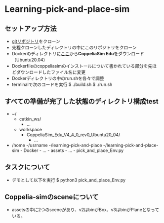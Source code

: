 # Learning-pick-and-place-sim
## セットアップ方法
- [gitリポジトリ](https://github.com/dti-research/learning-pick-and-place)をクローン
- 先程クローンしたディレクトリの中にこのリポジトリをクローン
- Dockerのディレクトリに[ここ](https://www.coppeliarobotics.com/downloads)から**CoppeliaSim Edu**をダウンロード（Ubuntu20.04）
- Dockerfileのcoppeliasimのインストールについて書かれている部分を先ほどダウンロードしたファイル名に変更
- Dockerディレクトリの中のrun.shを各々で調整
- terminalで次のコードを実行
$ ./build.sh
$ ./run.sh

## すべての準備が完了した状態のディレクトリ構成test
- ~/
  - catkin_ws/
    - ...
  - workspace
    - CoppeliaSim_Edu_V4_4_0_rev0_Ubuntu20_04/
      - ...
- /home
  -/usrname
    -/learning-pick-and-place
      -/learning-pick-and-place-sim
        - Docker
          - ...
        - assets
          - ...
        - pick_and_place_Env.py

## タスクについて
- デモとして以下を実行
$ python3 pick_and_place_Env.py

## Coppelia-simのsceneについて
- assetsの中に2つのsceneがあり、v2はbinがBox、v3はbinがPlaneとなっている。

